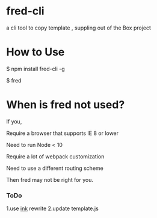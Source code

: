 # fred-cli
a cli tool to copy template , suppling out of the Box project

# How to Use

$ npm install fred-cli -g

$ fred

# When is fred not used?

If you,

Require a browser that supports IE 8 or lower

Need to run Node < 10

Require a lot of webpack customization

Need to use a different routing scheme

Then fred may not be right for you.

### ToDo
1.use [ink](https://github.com/vadimdemedes/ink) rewrite 
2.update template.js
